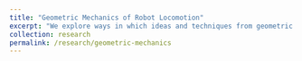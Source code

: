 ```yaml
---
title: "Geometric Mechanics of Robot Locomotion"
excerpt: "We explore ways in which ideas and techniques from geometric mechanics can be applied to underactuated and dynamic robot systems with an eye toward locomotion."
collection: research
permalink: /research/geometric-mechanics
---
```

